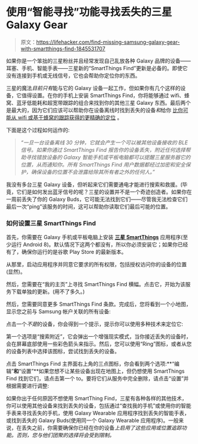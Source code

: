 # 使用“智能寻找”功能寻找丢失的三星 Galaxy Gear

> 原文：<https://lifehacker.com/find-missing-samsung-galaxy-gear-with-smartthings-find-1845531707>

如果你是一个笨拙的三星粉丝并且经常发现自己乱放各种 Galaxy 品牌的设备——耳塞、手机、智能手表——三星新的“SmartThings Find”更新是必备的。即使它没有连接到手机或无线信号，它也会帮助你定位你的东西。



三星的魔法*目前只有*能与它的 Galaxy 设备一起工作，但如果你有几个这样的设备，它值得设置。在你的手机上安装 SmartThings Find，你将能够通过 wifi、蜂窝、蓝牙低能耗和超宽带跟踪的组合来找到你的其他三星 Galaxy 东西。最后两个是最大的，因为它们应该可以帮助你在设备离线时找到丢失的设备*和*给你 [比你可能从 wifi 或基于蜂窝的跟踪获得的更精确的定位](https://www.electronicdesign.com/technologies/communications/article/21800581/whats-the-difference-between-measuring-location-by-uwb-wifi-and-bluetooth) 。

下面是这个过程如何运作的:

> *“一旦一台设备离线 30 分钟，它就会产生一个可以被其他设备接收的 BLE 信号。如果你通过 SmartThings Find 报告你的设备丢失，附近任何选择帮助寻找错放设备的 Galaxy 智能手机或平板电脑都可以提醒三星服务器它的位置，从而通知你。所有 SmartThings Find 用户数据都经过加密和安全保护，确保设备的位置不会泄露给除其所有者之外的任何人。”*

我没有多台三星 Galaxy 设备，但听起来它们需要通电才能进行搜索和救援。(毕竟，它们是如何发出蓝牙信号的呢？三星的设置并不是一个奇迹创造者。如果你在一周前丢失了你的 Galaxy Buds，它可能无法找到它们——尽管我无法检查它们最后一次“ping”该服务的时间，这可以帮助你读取它们最后可能的位置。

### 如何设置三星 SmartThings Find

首先，你需要在 Galaxy 手机或平板电脑上安装 [**三星 SmartThings**](https://play.google.com/store/apps/details?id=com.samsung.android.oneconnect&hl=en_US&gl=US) 应用程序(至少运行 Android 8)。默认情况下这两个都没有，所以你必须安装它；如果你已经有了，确保你运行的是谷歌 Play Store 的最新版本。

从那里，启动应用程序并同意它要求的所有权限，包括授权访问你的设备的位置(显然)。

然后，您需要在“我的主页”上寻找 SmartThings Find 横幅。点击它，开始为该服务下载单独的更新。(用不了多久。)

然后，您需要同意更多 SmartThings Find 条款。完成后，您将看到一个小地图，显示您之前与 Samsung 帐户关联的所有设备:

点击一个*不是*的设备，你会得到一个提示，提示你可以使用多种技术来定位它:

第一个选项是“搜索附近”，它会弹出一个增强现实模式，当你接近丢失的设备时，会在屏幕底部使用一些彩色箭头来指示。然后，您可以使用“Ring”图标，或者从您的设备列表中选择该图标，尝试找到丢失的设备。

点击 SmartThings Find 主界面右上角的三点图标，你会看到两个选项:**“编辑”**和**“设置”**如果您想不让某些设备出现在地图上，但仍想使用 SmartThings Find 找到它们，请点击第一个 to。要将它们从服务中完全删除，请点击“设置”并根据需要进行调整:

如果你出于任何原因不想使用 SmartThing Find，三星有各种各样的其他技术，你可以使用其他设备来找到丢失的设备，包括通过“查找我的手机”或使用你的智能手表来寻找丢失的手机，使用 Galaxy Wearable 应用程序找到丢失的智能手表，或找到丢失的 Galaxy Buds(使用同一个 Galaxy Wearable 应用程序)。一般来说，在丢失之前，你需要确保你已经在你的设备*上启用了这些应用或位置追踪功能。否则，您与他们团聚的选择将会受到限制。*